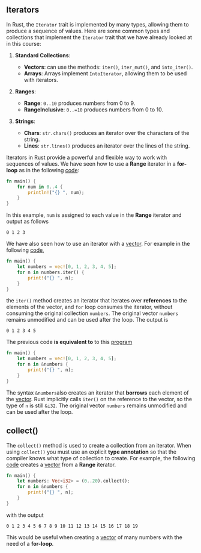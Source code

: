 ## Iterators

In Rust, the `Iterator` trait is implemented by many types, allowing them to produce a sequence of values. Here are some common types and collections that implement the `Iterator` trait that we have already looked at in this course:

1. **Standard Collections**:
   - **Vectors**: can use the methods: `iter()`, `iter_mut()`, and `into_iter()`.
   - **Arrays**: Arrays implement `IntoIterator`, allowing them to be used with iterators.

2. **Ranges**:
   - **Range**: `0..10` produces numbers from 0 to 9.
   - **RangeInclusive**: `0..=10` produces numbers from 0 to 10.

3. **Strings**:
   - **Chars**: `str.chars()` produces an iterator over the characters of the string.
   - **Lines**: `str.lines()` produces an iterator over the lines of the string.

Iterators in Rust provide a powerful and flexible way to work with sequences of values. We have seen how to use a **Range** iterator in a **for-loop** as in the following [code](https://play.rust-lang.org/?version=stable&mode=debug&edition=2021&gist=50e9b22c2b7f6d48e552941407797644):

```rust
fn main() {
    for num in 0..4 {
        println!("{} ", num);
    }
}
```

In this example,  `num` is assigned to each value in the **Range** iterator and output as follows

```
0 1 2 3 
```

We have also seen how to use an iterator with a [vector](notes/05-vectors/vectors.md).  For example in the following [code](https://play.rust-lang.org/?version=stable&mode=debug&edition=2021&gist=6d802ca2dc58843c184a1f2b78730f54),

```rust
fn main() {
    let numbers = vec![0, 1, 2, 3, 4, 5];
    for n in numbers.iter() {
        print!("{} ", n);
    }
}
```

the `iter()` method creates an iterator that iterates over **references** to the elements of the vector, and `for` loop consumes the iterator, without consuming the original collection `numbers`. The original vector `numbers` remains unmodified and can be used after the loop. The output is

```
0 1 2 3 4 5
```

The previous code **is equivalent to** to this [program](https://play.rust-lang.org/?version=stable&mode=debug&edition=2021&gist=83239e8e72b3a681bad4d100c72928a6)

```rust
fn main() {
    let numbers = vec![0, 1, 2, 3, 4, 5];
    for n in &numbers {
        print!("{} ", n);
    }
}
```

The syntax `&numbers`also creates an iterator that **borrows** each element of the [vector](notes/05-vectors/vectors.md). Rust implicitly calls `iter()` on the reference to the vector, so the type of `n` is still `&i32`. The original vector `numbers` remains unmodified and can be used after the loop.

## collect()

The `collect()` method is used to create a collection from an iterator.  When using `collect()` you must use an explicit **type annotation** so that the compiler knows what type of collection to create.  For example, the following [code](https://play.rust-lang.org/?version=stable&mode=debug&edition=2021&gist=fe5931c36e8acfe8c8115133ef3cde34) creates a [vector](notes/05-vectors/vectors.md) from a **Range** iterator.

```rust
fn main() {
    let numbers: Vec<i32> = (0..20).collect();
    for n in &numbers {
        print!("{} ", n);
    }
}
```

with the output

```
0 1 2 3 4 5 6 7 8 9 10 11 12 13 14 15 16 17 18 19
```

This would be useful when creating a  [vector](notes/05-vectors/vectors.md) of many numbers with the need of a **for-loop**.